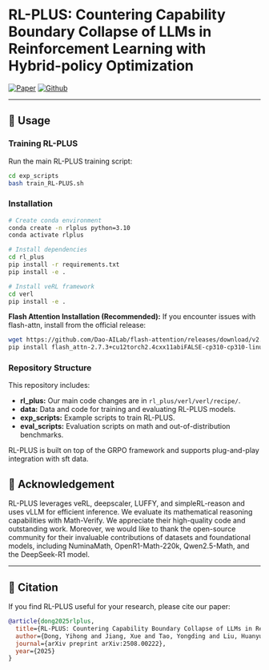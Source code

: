 # RL-PLUS: Countering Capability Boundary Collapse of LLMs in Reinforcement Learning with Hybrid-policy Optimization

[![Paper](https://img.shields.io/badge/paper-A42C25?style=for-the-badge&logo=arxiv&logoColor=white)](https://arxiv.org/abs/2508.00222) [![Github](https://img.shields.io/badge/RL--PLUS-000000?style=for-the-badge&logo=github&logoColor=white)](https://github.com/YihongDong/RL-PLUS) 

---

## 🔧 Usage

### Training RL-PLUS

Run the main RL-PLUS training script:

```bash
cd exp_scripts
bash train_RL-PLUS.sh
```

### Installation

```bash
# Create conda environment
conda create -n rlplus python=3.10
conda activate rlplus

# Install dependencies
cd rl_plus
pip install -r requirements.txt
pip install -e .

# Install veRL framework
cd verl
pip install -e .
```

**Flash Attention Installation (Recommended):**
If you encounter issues with flash-attn, install from the official release:
```bash
wget https://github.com/Dao-AILab/flash-attention/releases/download/v2.7.3/flash_attn-2.7.3+cu12torch2.4cxx11abiFALSE-cp310-cp310-linux_x86_64.whl
pip install flash_attn-2.7.3+cu12torch2.4cxx11abiFALSE-cp310-cp310-linux_x86_64.whl
```

### Repository Structure

This repository includes:

- **rl_plus:** Our main code changes are in `rl_plus/verl/verl/recipe/`.
- **data:** Data and code for training and evaluating RL-PLUS models.
- **exp_scripts:** Example scripts to train RL-PLUS.
- **eval_scripts:** Evaluation scripts on math and out-of-distribution benchmarks.

RL-PLUS is built on top of the GRPO framework and supports plug-and-play integration with sft data.


## 🌻 Acknowledgement
RL-PLUS leverages veRL, deepscaler, LUFFY, and simpleRL-reason and uses vLLM for efficient inference. We evaluate its mathematical reasoning capabilities with Math-Verify. We appreciate their high-quality code and outstanding work.  Moreover, we would like to thank the open-source community for their invaluable contributions of datasets and foundational models, including NuminaMath, OpenR1-Math-220k, Qwen2.5-Math, and the DeepSeek-R1 model.

---

## 🎈 Citation

If you find RL-PLUS useful for your research, please cite our paper:

```bibtex
@article{dong2025rlplus,
  title={RL-PLUS: Countering Capability Boundary Collapse of LLMs in Reinforcement Learning with Hybrid-policy Optimization}, 
  author={Dong, Yihong and Jiang, Xue and Tao, Yongding and Liu, Huanyu and Zhang, Kechi and Mou, Lili and Cao, Rongyu and Ma, Yingwei and Chen, Jue and Li, Binhua and Jin, Zhi and Huang, Fei and Li, Yongbin and Li, Ge},
  journal={arXiv preprint arXiv:2508.00222},
  year={2025}
}
```
